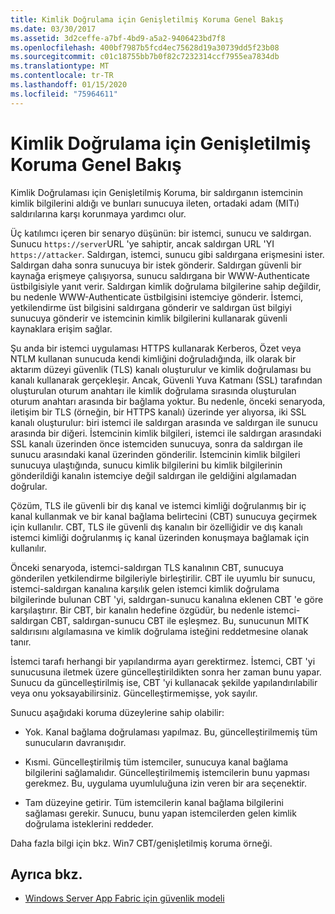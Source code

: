 ```yaml
---
title: Kimlik Doğrulama için Genişletilmiş Koruma Genel Bakış
ms.date: 03/30/2017
ms.assetid: 3d2ceffe-a7bf-4bd9-a5a2-9406423bd7f8
ms.openlocfilehash: 400bf7987b5fcd4ec75628d19a30739dd5f23b08
ms.sourcegitcommit: c01c18755bb7b0f82c7232314ccf7955ea7834db
ms.translationtype: MT
ms.contentlocale: tr-TR
ms.lasthandoff: 01/15/2020
ms.locfileid: "75964611"
---
```

# <a name="extended-protection-for-authentication-overview"></a>Kimlik Doğrulama için Genişletilmiş Koruma Genel Bakış
Kimlik Doğrulaması için Genişletilmiş Koruma, bir saldırganın istemcinin kimlik bilgilerini aldığı ve bunları sunucuya ileten, ortadaki adam (MITı) saldırılarına karşı korunmaya yardımcı olur.  
  
 Üç katılımcı içeren bir senaryo düşünün: bir istemci, sunucu ve saldırgan. Sunucu `https://server`URL 'ye sahiptir, ancak saldırgan URL 'YI `https://attacker`. Saldırgan, istemci, sunucu gibi saldırgana erişmesini ister. Saldırgan daha sonra sunucuya bir istek gönderir. Saldırgan güvenli bir kaynağa erişmeye çalışıyorsa, sunucu saldırgana bir WWW-Authenticate üstbilgisiyle yanıt verir. Saldırgan kimlik doğrulama bilgilerine sahip değildir, bu nedenle WWW-Authenticate üstbilgisini istemciye gönderir. İstemci, yetkilendirme üst bilgisini saldırgana gönderir ve saldırgan üst bilgiyi sunucuya gönderir ve istemcinin kimlik bilgilerini kullanarak güvenli kaynaklara erişim sağlar.  
  
 Şu anda bir istemci uygulaması HTTPS kullanarak Kerberos, Özet veya NTLM kullanan sunucuda kendi kimliğini doğruladığında, ilk olarak bir aktarım düzeyi güvenlik (TLS) kanalı oluşturulur ve kimlik doğrulaması bu kanalı kullanarak gerçekleşir. Ancak, Güvenli Yuva Katmanı (SSL) tarafından oluşturulan oturum anahtarı ile kimlik doğrulama sırasında oluşturulan oturum anahtarı arasında bir bağlama yoktur. Bu nedenle, önceki senaryoda, iletişim bir TLS (örneğin, bir HTTPS kanalı) üzerinde yer alıyorsa, iki SSL kanalı oluşturulur: biri istemci ile saldırgan arasında ve saldırgan ile sunucu arasında bir diğeri. İstemcinin kimlik bilgileri, istemci ile saldırgan arasındaki SSL kanalı üzerinden önce istemciden sunucuya, sonra da saldırgan ile sunucu arasındaki kanal üzerinden gönderilir. İstemcinin kimlik bilgileri sunucuya ulaştığında, sunucu kimlik bilgilerini bu kimlik bilgilerinin gönderildiği kanalın istemciye değil saldırgan ile geldiğini algılamadan doğrular.  
  
 Çözüm, TLS ile güvenli bir dış kanal ve istemci kimliği doğrulanmış bir iç kanal kullanmak ve bir kanal bağlama belirtecini (CBT) sunucuya geçirmek için kullanılır. CBT, TLS ile güvenli dış kanalın bir özelliğidir ve dış kanalı istemci kimliği doğrulanmış iç kanal üzerinden konuşmaya bağlamak için kullanılır.  
  
 Önceki senaryoda, istemci-saldırgan TLS kanalının CBT, sunucuya gönderilen yetkilendirme bilgileriyle birleştirilir. CBT ile uyumlu bir sunucu, istemci-saldırgan kanalına karşılık gelen istemci kimlik doğrulama bilgilerinde bulunan CBT 'yi, saldırgan-sunucu kanalına eklenen CBT 'e göre karşılaştırır. Bir CBT, bir kanalın hedefine özgüdür, bu nedenle istemci-saldırgan CBT, saldırgan-sunucu CBT ile eşleşmez. Bu, sunucunun MITK saldırısını algılamasına ve kimlik doğrulama isteğini reddetmesine olanak tanır.  
  
 İstemci tarafı herhangi bir yapılandırma ayarı gerektirmez. İstemci, CBT 'yi sunucusuna iletmek üzere güncelleştirildikten sonra her zaman bunu yapar. Sunucu da güncelleştirilmiş ise, CBT 'yi kullanacak şekilde yapılandırılabilir veya onu yoksayabilirsiniz. Güncelleştirmemişse, yok sayılır.  
  
 Sunucu aşağıdaki koruma düzeylerine sahip olabilir:  
  
- Yok. Kanal bağlama doğrulaması yapılmaz. Bu, güncelleştirilmemiş tüm sunucuların davranışıdır.  
  
- Kısmi. Güncelleştirilmiş tüm istemciler, sunucuya kanal bağlama bilgilerini sağlamalıdır. Güncelleştirilmemiş istemcilerin bunu yapması gerekmez. Bu, uygulama uyumluluğuna izin veren bir ara seçenektir.  
  
- Tam düzeyine getirir. Tüm istemcilerin kanal bağlama bilgilerini sağlaması gerekir. Sunucu, bunu yapan istemcilerden gelen kimlik doğrulama isteklerini reddeder.  
  
 Daha fazla bilgi için bkz. Win7 CBT/genişletilmiş koruma örneği.  
  
## <a name="see-also"></a>Ayrıca bkz.

- [Windows Server App Fabric için güvenlik modeli](https://docs.microsoft.com/previous-versions/appfabric/ee677202(v=azure.10))
